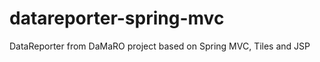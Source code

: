 datareporter-spring-mvc
=======================

DataReporter from DaMaRO project based on Spring MVC, Tiles and JSP